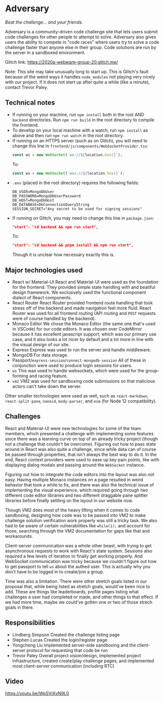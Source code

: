 # Adversary
_Beat the challenge... and your friends._

Adversary is a community-driven code challenge site that lets users submit code challenges for other people to attempt to solve. Adversary also gives users the ability to compete in "code races" where users try to solve a code challenge faster than anyone else in their group. Code solutions are run by the server in a sandboxed environment.

Glitch link: https://2020a-webware-group-20.glitch.me/

Note: This site may take unusually long to start up. This is Glitch's fault because of the weird ways it handles `node_modules` not playing very nicely with our project. If it does not start up after quite a while (like a minute), contact Trevor Paley.

## Technical notes
* If running on your machine, run `npm install` both in the root AND `backend` directories. Run `npm run build` in the root directory to compile the frontend.
* To develop on your local machine with a watch, run `npm install` as above and then run `npm run watch` in the root directory.
* If running on an HTTPS server (such as on Glitch), you will need to change this line in `frontend/js/components/WebSocketProvider.tsx`:
    ```js
    const ws = new WebSocket(`ws://${location.host}`);
    ```
    To:
    ```js
    const ws = new WebSocket(`wss://${location.host}`);
    ```
* `.env` (placed in the root directory) requires the following fields:
    ```
    DB_USER=MongoDbUser
    DB_PASSWORD=MongoDbUserPassword
    DB_HOST=MongoDbHost
    DB_DATABASE=DbConnectionQueryString
    SESSION_SECRET="Any secret to be used for signing sessions"
    ```
* If running on Glitch, you may need to change this line in `package.json`:
    ```json
    "start": "cd backend && npm run start",
    ```
    To:
    ```json
    "start": "cd backend && pnpm install && npm run start",
    ```
    Though it is unclear how necessary exactly this is.

## Major technologies used
* React w/ Material-UI
    React and Material-UI were used as the foundation for the frontend. They provided simple state handling with and beatiful design framework. We exclusively used the functional component dialect of React components.
* React Router
    React Router provided frontend route handling that took stress off of the backend and made navigation feel more fluid. React Router was used for all frontend routing (API routing and `POST` requests were of course handled by the backend).
* Monaco Editor
    We chose the Monaco Editor (the same one that's used in VSCode) for our code editors. It was chosen over CodeMirror because it has excellent javascript support, which was our primary use case, and it also looks a lot nicer by default and a lot more in line with the visual design of our site.
* Express
    Express was used to run the server and handle middleware.
* MongoDB
    For data storage.
* Passport/`express-session`/`connect-mongodb-session`
    All of these in conjunction were used to produce login sessions for users.
* `ws`
    This was used to handle websockets, which were used for the group-forming and racing feature.
* `vm2`
    VM2 was used for sandboxing code submissions so that malicious actors can't take down the server.

Other smaller technologies were used as well, such as `react-markdown`, `react-split-pane`, `nanoid`, `body-parser`, and `esm` (for Node 12 compatibility).

## Challenges
React and Material-UI were new technologies for some of the team members, which presented a challenge with implementing some features since there was a learning curve on top of an already tricky project (though not a challenge that couldn't be overcome). Figuring out how to pass state around in React was also quite a challenge, since while data can of course be passed through properties, that isn't always the best way to do it. In the end, React context providers were used to ease up key pain points, like with displaying dialog modals and passing around the `WebSocket` instance.

Figuring out how to integrate the code editors into the layout was also not easy. Having multiple Monaco instances on a page resulted in weird behavior that took a while to fix, and there was also the technical issue of implementing the visual experience, which required going through two different code editor libraries and two different draggable pane splitter libraries before finally settling on the layout in our website now.

Though VM2 does most of the heavy lifting when it comes to code sandboxing, designing how code was to be passed into VM2 to make challenge solution verification work properly was still a tricky task. We also had to be aware of certain vulnerabilities like `while(1);` and account for those, searching through the VM2 documentation for gaps like that and workarounds.

Client-server communication was a whole other beast, with trying to get asynchronous requests to work with React's state system. Sessions also required a few levels of iteration to finally get working properly. And WebSocket communication was tricky because we couldn't figure out how to get passport to tell `ws` about the authed user. This is actually why you don't have to be logged in to create/join a group.

Time was also a limitation. There were other stretch goals listed in our proposal that, while being listed as stretch goals, would've been nice to add. These are things like leaderboards, profile pages listing what challenges a user had completed or made, and other things to that effect. If we had more time, maybe we could've gotten one or two of those strech goals in there.

## Responsibilities
* Lindberg Simpson
    Created the challenge listing page
* Stephen Lucas
    Created the login/register page
* Yongcheng Liu
    Implemented server-side sandboxing and the client-server protocol for requesting that code be run
* Trevor Paley
    Overall project vision/design, implemented project infrastructure, created create/play challenge pages, and implemented most client-server communication (including RTC)

## Video
https://youtu.be/WpSViXvN9L0